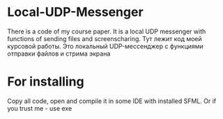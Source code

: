# Local-UDP-Messenger
There is a code of my course paper. It is a local UDP messenger with functions of sending files and screenscharing. Тут лежит код моей курсовой работы. Это локальный UDP-мессенджер с функциями отправки файлов и стрима экрана
# For installing
Copy all code, open and compile it in some IDE with installed SFML. Or if you trust me - use exe
